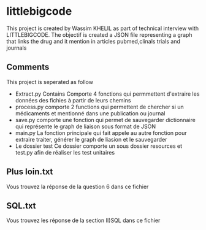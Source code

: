 # littlebigcode
This project is created by Wassim KHELIL as part of technical interview with LITTLEBIGCODE.
The objectif is created a JSON file representing a graph that links the drug and it mention in articles pubmed,clinals trials and journals
## Comments 
This project is seperated as follow 
- Extract.py Contains Comporte 4 fonctions qui permmettent d'extraire les données des fichies à partir de leurs chemins
- process.py
comporte 2 functions qui permettent de chercher si un médicaments et mentionné dans une publication ou journal 
- save.py
comporte une fonction qui permet de sauvegarder dictionnaire qui représente le graph de liaison sous format de JSON
- main.py
La fonction principale qui fait appele au autre fonction pour extraire traiter, générer le graph de liasion et le sauvegarder 
- Le dossier test
Ce dossier comporte un sous dossier resources et test.py afin de réaliser les test unitaires

## Plus loin.txt 
Vous trouvez la réponse de la question 6 dans ce fichier
## SQL.txt
Vous trouvez les réponse de la section II)SQL dans ce fichier
